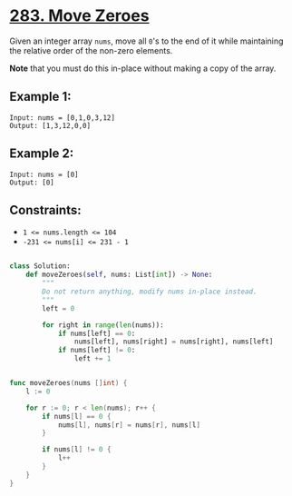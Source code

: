 # [283. Move Zeroes](https://leetcode.com/problems/move-zeroes/description/?envType=study-plan-v2&envId=leetcode-75)

Given an integer array `nums`, move all `0`'s to the end of it while maintaining the relative order of the non-zero elements.

**Note** that you must do this in-place without making a copy of the array.

## Example 1:

```
Input: nums = [0,1,0,3,12]
Output: [1,3,12,0,0]
```

## Example 2:

```
Input: nums = [0]
Output: [0]
```

## Constraints:

- `1 <= nums.length <= 104`
- `-231 <= nums[i] <= 231 - 1`

```python

class Solution:
    def moveZeroes(self, nums: List[int]) -> None:
        """
        Do not return anything, modify nums in-place instead.
        """
        left = 0

        for right in range(len(nums)):
            if nums[left] == 0:
                nums[left], nums[right] = nums[right], nums[left]
            if nums[left] != 0:
                left += 1

```

```go

func moveZeroes(nums []int) {
	l := 0

	for r := 0; r < len(nums); r++ {
		if nums[l] == 0 {
			nums[l], nums[r] = nums[r], nums[l]
		}

		if nums[l] != 0 {
			l++
		}
	}
}

```
